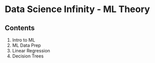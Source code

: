 # Data Science Infinity - ML Theory

## Contents
1. Intro to ML
2. ML Data Prep
3. Linear Regression
4. Decision Trees